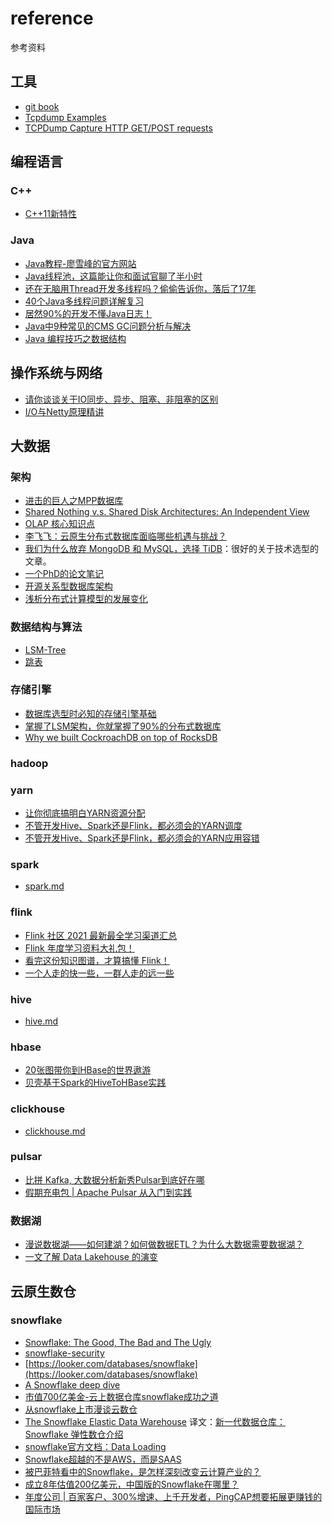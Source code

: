 # reference

参考资料

## 工具

- [git book](https://git-scm.com/book/zh/v2)
- [Tcpdump Examples](https://hackertarget.com/tcpdump-examples/)
- [TCPDump Capture HTTP GET/POST requests
](https://www.middlewareinventory.com/blog/tcpdump-capture-http-get-post-requests-apache-weblogic-websphere/#How_to_Filter_HTTP_User_Agents)

## 编程语言

### C++
- [C++11新特性](http://c.biancheng.net/cplus/11/)

### Java
- [Java教程-廖雪峰的官方网站](https://www.liaoxuefeng.com/wiki/1252599548343744)
- [Java线程池，这篇能让你和面试官聊了半小时](https://mp.weixin.qq.com/s/Jy5Jtcw04ij_dgYMrWXUVg)
- [还在无脑用Thread开发多线程吗？偷偷告诉你，落后了17年](https://mp.weixin.qq.com/s/d__Txoeoft0k0vx6kfyc4Q)
- [40个Java多线程问题详解复习](https://mp.weixin.qq.com/s/afSsn0PtiPm1IoxLm2qAdA)
- [居然90%的开发不懂Java日志！](https://mp.weixin.qq.com/s/609lmaQ25RXj_bAaYWdwiA)
- [Java中9种常见的CMS GC问题分析与解决](https://mp.weixin.qq.com/s/RFwXYdzeRkTG5uaebVoLQw)
- [Java 编程技巧之数据结构](https://mp.weixin.qq.com/s/tAANfEHINCw1B_A0NcLXvA)

## 操作系统与网络

- [请你谈谈关于IO同步、异步、阻塞、非阻塞的区别](https://mp.weixin.qq.com/s/UEPXpQBJgSk08bg96wy96Q)
- [I/O与Netty原理精讲](https://mp.weixin.qq.com/s/K9Oyn0cbwqVCh1j3N5bd_w)

## 大数据

### 架构

- [进击的巨人之MPP数据库](https://mp.weixin.qq.com/s/3hEXj3craLXyXycnPGWFEw)
- [Shared Nothing v.s. Shared Disk Architectures: An Independent View](http://www.benstopford.com/2009/11/24/understanding-the-shared-nothing-architecture/)
- [OLAP 核心知识点](https://mp.weixin.qq.com/s/QUTuk7Oc9-YXxCwtbBSYoA)
- [李飞飞：云原生分布式数据库面临哪些机遇与挑战？](https://mp.weixin.qq.com/s/zHBUEWCpPOgz3pvLAu32BQ)
- [我们为什么放弃 MongoDB 和 MySQL，选择 TiDB](https://mp.weixin.qq.com/s/FuZZk_jnaipqA4-SMMvNLQ)：很好的关于技术选型的文章。
- [一个PhD的论文笔记](https://github.com/hustnn/papers-notebook)
- [开源关系型数据库架构](https://my.oschina.net/taogang/blog/4953500)
- [浅析分布式计算模型的发展变化](https://mp.weixin.qq.com/s/why798vQyRviSrDp75wLrg)

### 数据结构与算法

- [LSM-Tree](https://cloud.tencent.com/developer/article/1441835)
- [跳表](https://mp.weixin.qq.com/s?__biz=MzAxMzE4MDI0NQ==&mid=2650336541&idx=1&sn=641646d7ebb267f59fd2d39c9c143411&chksm=83aac127b4dd4831a6ed788675455e88975f5ac64813108e033d47c6fbe03f2090d171f21b00&scene=21#wechat_redirect)

### 存储引擎

- [数据库选型时必知的存储引擎基础](https://mp.weixin.qq.com/s/8KV-Iyyx9JiiTVJPV7gNug)
- [掌握了LSM架构，你就掌握了90%的分布式数据库](https://github.com/cloudnativecube/reference/tree/master/%E5%88%86%E5%B8%83%E5%BC%8F%E6%95%B0%E6%8D%AE%E5%BA%93)
- [Why we built CockroachDB on top of RocksDB](https://www.cockroachlabs.com/blog/cockroachdb-on-rocksd/)

### hadoop

### yarn

- [让你彻底搞明白YARN资源分配](https://blog.csdn.net/ChinaPoison/article/details/111028535)
- [不管开发Hive、Spark还是Flink，都必须会的YARN调度](https://mp.weixin.qq.com/s/zrjB0D4dDOT894S_hzLtjg)
- [不管开发Hive、Spark还是Flink，都必须会的YARN应用容错](https://mp.weixin.qq.com/s/jyebtW7tB9BrOJINaxpcDg)

### spark

- [spark.md](https://github.com/cloudnativecube/reference/blob/master/spark.md)

### flink

- [Flink 社区 2021 最新最全学习渠道汇总](https://mp.weixin.qq.com/s/wkTIvA4Q7FSL6n2wb-yvgA)
- [Flink 年度学习资料大礼包！](https://developer.aliyun.com/article/749911?spm=a2c6h.12873581.0.dArticle749911.14e83872cykOmX&groupCode=sc)
- [看完这份知识图谱，才算搞懂 Flink！](https://developer.aliyun.com/article/744740?spm=a2c6h.14164896.0.0.1582a730KGkvuQ)
- [一个人走的快一些，一群人走的远一些](https://mp.weixin.qq.com/s/QkHo6jJyPNn7z4NsMLLGaQ)

### hive

- [hive.md](https://github.com/cloudnativecube/reference/blob/master/hive.md)

### hbase

- [20张图带你到HBase的世界遨游](https://www.cnblogs.com/sunsky303/p/14312350.html)
- [贝壳基于Spark的HiveToHBase实践](https://mp.weixin.qq.com/s/pfeg25F_E3UrZJXJRXsfug)

### clickhouse

- [clickhouse.md](https://github.com/cloudnativecube/reference/blob/master/clickhouse.md)

### pulsar
- [比拼 Kafka, 大数据分析新秀Pulsar到底好在哪](https://mp.weixin.qq.com/s/rEqaXPAkITBj8dgUbR7hUA)
- [假期充电包 | Apache Pulsar 从入门到实践](https://mp.weixin.qq.com/s/N7UZchlkkJLB6BsBuOny1g)

### 数据湖
- [漫说数据湖——如何建湖？如何做数据ETL？为什么大数据需要数据湖？](https://mp.weixin.qq.com/s/1TbRNsbskAwFNVm9YYVC_g)
- [一文了解 Data Lakehouse 的演变](https://mp.weixin.qq.com/s/QKCiE3QHFNBdBoGLJ2wfnQ)

## 云原生数仓

### snowflake

- [Snowflake: The Good, The Bad and The Ugly](https://0x0fff.com/snowflake-the-good-the-bad-and-the-ugly/)
- [snowflake-security](https://community.snowflake.com/s/snowflake-security)
- [https://looker.com/databases/snowflake](https://looker.com/databases/snowflake)
- [A Snowflake deep dive](https://hhhypergrowth.com/a-snowflake-deep-dive/)
- [市值700亿美金-云上数据仓库snowflake成功之道](https://developer.aliyun.com/live/245723?spm=a2c6h.12873639.0.0.464bfa8bRIMLYh)
- [从snowflake上市漫谈云数仓
](https://zhuanlan.zhihu.com/p/261389683)
- [The Snowflake Elastic Data Warehouse](https://dl.acm.org/doi/pdf/10.1145/2882903.2903741) 译文：[新一代数据仓库：Snowflake 弹性数仓介绍](https://mp.weixin.qq.com/s/BUPh8B0WA_bXQTsGoZjxOg)
- [snowflake官方文档：Data Loading](https://docs.snowflake.com/en/user-guide/data-load-overview.html)
- [Snowflake超越的不是AWS，而是SAAS](https://mp.weixin.qq.com/s/aG2xDXgQrREb6IIvg5Kz4g)
- [被巴菲特看中的Snowflake，是怎样深刻改变云计算产业的？](https://mp.weixin.qq.com/s/eEepwg51C8gAQGWn6ndUqQ)
- [成立8年估值200亿美元，中国版的Snowflake在哪里？](https://ifenxi.com/research/content/5614)
- [年度公司 | 百家客户、300%增速、上千开发者，PingCAP想要拓展更赚钱的国际市场](https://mp.weixin.qq.com/s/OdMCOqJ_4-tpH-nLcU2hKA)
